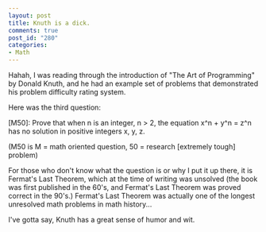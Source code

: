 ```yaml
--- 
layout: post
title: Knuth is a dick.
comments: true
post_id: "280"
categories:
- Math
---
```

Hahah, I was reading through the introduction of "The Art of Programming" by Donald Knuth, and he had an example set of problems that demonstrated his problem difficulty rating system.

Here was the third question:

[M50]: Prove that when n is an integer, n > 2, the equation x^n + y^n = z^n has no solution in positive integers x, y, z.

(M50 is M = math oriented question, 50 = research [extremely tough] problem)

For those who don't know what the question is or why I put it up there, it is Fermat's Last Theorem, which at the time of writing was unsolved (the book was first published in the 60's, and Fermat's Last Theorem was proved correct in the 90's.)  Fermat's Last Theorem was actually one of the longest unresolved math problems in math history...

I've gotta say, Knuth has a great sense of humor and wit.

